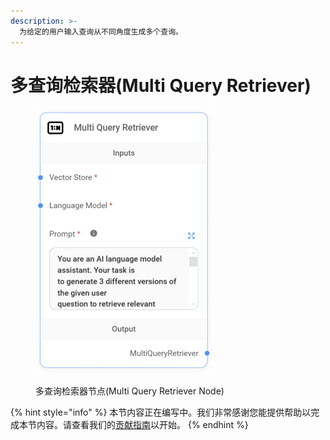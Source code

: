 ```yaml
---
description: >-
  为给定的用户输入查询从不同角度生成多个查询。
---
```


# 多查询检索器(Multi Query Retriever)

<figure><img src="../../../.gitbook/assets/up-006.png" alt="" width="283"><figcaption><p>多查询检索器节点(Multi Query Retriever Node)</p></figcaption></figure>

{% hint style="info" %}
本节内容正在编写中。我们非常感谢您能提供帮助以完成本节内容。请查看我们的[贡献指南](../../../contributing/)以开始。
{% endhint %}